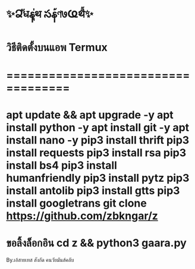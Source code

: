 # ✨Ձัधနุ่थ సန้ণ७Ҩथี้✨

# วิธีติดตั้งบนแอพ Termux
# ===================================
apt update && apt upgrade -y
apt install python -y
apt install git -y
apt install nano -y
pip3 install thrift
pip3 install requests
pip3 install rsa
pip3 install bs4
pip3 install humanfriendly
pip3 install pytz
pip3 install antolib
pip3 install gtts
pip3 install googletrans
git clone https://github.com/zbkngar/z
===================================
ขอลิ้งล็อกอิน
cd z && python3 gaara.py
===================================

By.เอ้สายเทส สังกัด คนวัยมันส์คลับ
